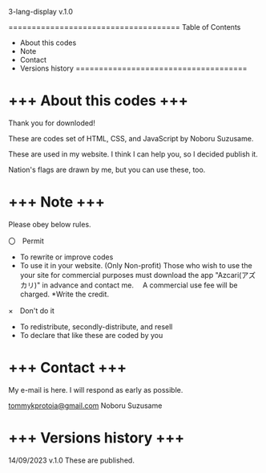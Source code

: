 3-lang-display v.1.0

=====================================
Table of Contents
- About this codes
- Note
- Contact
- Versions history
=====================================



+++ About this codes +++
=====================================

Thank you for downloded!

These are codes set of HTML, CSS, and JavaScript by Noboru Suzusame.

These are used in my website. I think I can help you, so I decided publish it.

Nation's flags are drawn by me, 
but you can use these, too.


+++ Note +++
=====================================

Please obey below rules.


〇　Permit

- To rewrite or improve codes
- To use it in your website. (Only Non-profit)
  Those who wish to use the your site for commercial purposes must download the app "Azcari(アズカリ)" in advance and contact me.
　A commercial use fee will be charged.
 *Write the credit.

×　Don't do it
- To redistribute, secondly-distribute, and resell
- To declare that like these are coded by you



+++ Contact +++
=====================================

My e-mail is here. I will respond as early as possible.

tommykprotoia@gmail.com
Noboru Suzusame



+++ Versions history +++
=====================================
14/09/2023
v.1.0
These are published.
